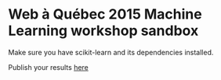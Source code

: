 # Web à Québec 2015 Machine Learning workshop sandbox

Make sure you have scikit-learn and its dependencies installed.

Publish your results [here](http://waq2015.lagence-web.com/)
